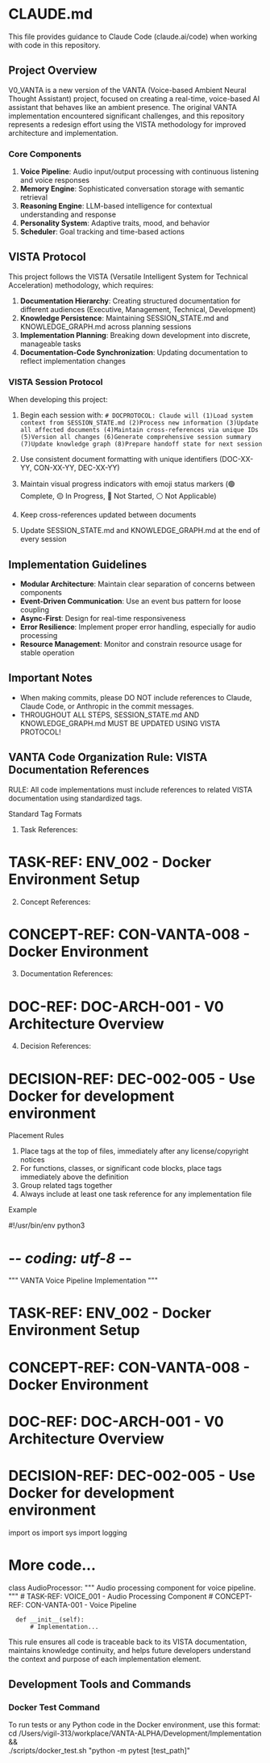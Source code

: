 # CLAUDE.md

This file provides guidance to Claude Code (claude.ai/code) when working with code in this repository.

## Project Overview

V0_VANTA is a new version of the VANTA (Voice-based Ambient Neural Thought Assistant) project, focused on creating a real-time, voice-based AI assistant that behaves like an ambient presence. The original VANTA implementation encountered significant challenges, and this repository represents a redesign effort using the VISTA methodology for improved architecture and implementation.

### Core Components

1. **Voice Pipeline**: Audio input/output processing with continuous listening and voice responses
2. **Memory Engine**: Sophisticated conversation storage with semantic retrieval  
3. **Reasoning Engine**: LLM-based intelligence for contextual understanding and response
4. **Personality System**: Adaptive traits, mood, and behavior
5. **Scheduler**: Goal tracking and time-based actions

## VISTA Protocol

This project follows the VISTA (Versatile Intelligent System for Technical Acceleration) methodology, which requires:

1. **Documentation Hierarchy**: Creating structured documentation for different audiences (Executive, Management, Technical, Development)
2. **Knowledge Persistence**: Maintaining SESSION_STATE.md and KNOWLEDGE_GRAPH.md across planning sessions
3. **Implementation Planning**: Breaking down development into discrete, manageable tasks
4. **Documentation-Code Synchronization**: Updating documentation to reflect implementation changes

### VISTA Session Protocol

When developing this project:

1. Begin each session with: `# DOCPROTOCOL: Claude will (1)Load system context from SESSION_STATE.md (2)Process new information (3)Update all affected documents (4)Maintain cross-references via unique IDs (5)Version all changes (6)Generate comprehensive session summary (7)Update knowledge graph (8)Prepare handoff state for next session`

2. Use consistent document formatting with unique identifiers (DOC-XX-YY, CON-XX-YY, DEC-XX-YY)

3. Maintain visual progress indicators with emoji status markers (🟢 Complete, 🟡 In Progress, 🔴 Not Started, ⚪ Not Applicable)

4. Keep cross-references updated between documents 

5. Update SESSION_STATE.md and KNOWLEDGE_GRAPH.md at the end of every session

## Implementation Guidelines

- **Modular Architecture**: Maintain clear separation of concerns between components
- **Event-Driven Communication**: Use an event bus pattern for loose coupling
- **Async-First**: Design for real-time responsiveness
- **Error Resilience**: Implement proper error handling, especially for audio processing
- **Resource Management**: Monitor and constrain resource usage for stable operation

## Important Notes
- When making commits, please DO NOT include references to Claude, Claude Code, or Anthropic in the commit messages.
- THROUGHOUT ALL STEPS, SESSION_STATE.md AND KNOWLEDGE_GRAPH.md MUST BE UPDATED USING VISTA PROTOCOL!

## VANTA Code Organization Rule: VISTA Documentation References

  RULE: All code implementations must include references to related VISTA documentation using standardized tags.

  Standard Tag Formats

  1. Task References:
  # TASK-REF: ENV_002 - Docker Environment Setup
  2. Concept References:
  # CONCEPT-REF: CON-VANTA-008 - Docker Environment
  3. Documentation References:
  # DOC-REF: DOC-ARCH-001 - V0 Architecture Overview
  4. Decision References:
  # DECISION-REF: DEC-002-005 - Use Docker for development environment

  Placement Rules

  1. Place tags at the top of files, immediately after any license/copyright notices
  2. For functions, classes, or significant code blocks, place tags immediately above the definition
  3. Group related tags together
  4. Always include at least one task reference for any implementation file

  Example

  #!/usr/bin/env python3
  # -*- coding: utf-8 -*-
  """
  VANTA Voice Pipeline Implementation
  """
  # TASK-REF: ENV_002 - Docker Environment Setup
  # CONCEPT-REF: CON-VANTA-008 - Docker Environment
  # DOC-REF: DOC-ARCH-001 - V0 Architecture Overview
  # DECISION-REF: DEC-002-005 - Use Docker for development environment

  import os
  import sys
  import logging

  # More code...

  class AudioProcessor:
      """
      Audio processing component for voice pipeline.
      """
      # TASK-REF: VOICE_001 - Audio Processing Component
      # CONCEPT-REF: CON-VANTA-001 - Voice Pipeline

      def __init__(self):
          # Implementation...

  This rule ensures all code is traceable back to its VISTA documentation, maintains knowledge continuity, and helps future developers understand the context and purpose of each implementation element.

## Development Tools and Commands

### Docker Test Command

  To run tests or any Python code in the Docker environment, use this format:
  cd /Users/vigil-313/workplace/VANTA-ALPHA/Development/Implementation && \
    ./scripts/docker_test.sh "python -m pytest [test_path]"